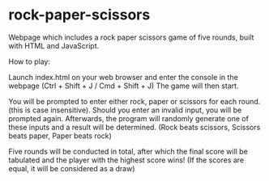 # rock-paper-scissors
Webpage which includes a rock paper scissors game of five rounds, built with HTML and JavaScript.

How to play:

Launch index.html on your web browser and enter the console in the webpage (Ctrl + Shift + J / Cmd + Shift + J)
The game will then start.

You will be prompted to enter either rock, paper or scissors for each round. (this is case insensitive).
Should you enter an invalid input, you will be prompted again.
Afterwards, the program will randomly generate one of these inputs and a result will be determined.
(Rock beats scissors, Scissors beats paper, Paper beats rock)

Five rounds will be conducted in total, after which the final score will be tabulated and the player with the highest score wins!
(If the scores are equal, it will be considered as a draw)